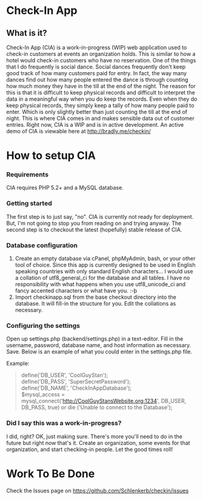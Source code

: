 # Check-In App

## What is it?

Check-In App (CIA) is a work-in-progress (WIP) web application used to check-in customers at events an organization holds. This is similar to how a hotel would check-in customers who have no reservation. One of the things that I do frequently is social dance. Social dances frequently don't keep good track of how many customers paid for entry. In fact, the way many dances find out how many people entered the dance is through counting how much money they have in the till at the end of the night. The reason for this is that it is difficult to keep physical records and difficult to interpret the data in a meaningful way when you do keep the records. Even when they do keep physical records, they simply keep a tally of how many people paid to enter. Which is only slightly better than just counting the till at the end of night. This is where CIA comes in and makes sensible data out of customer entries. Right now, CIA is a WIP and is in active development. An active demo of CIA is viewable here at http://bradly.me/checkin/

# How to setup CIA

### Requirements

CIA requires PHP 5.2+ and a MySQL database.

### Getting started

The first step is to just say, "no". CIA is currently not ready for deployment. But, I'm not going to stop you from reading on and trying anyway. The second step is to checkout the latest (hopefully) stable release of CIA.

### Database configuration

1. Create an empty database via cPanel, phpMyAdmin, bash, or your other tool of choice. Since this app is currently designed to be used in English speaking countries with only standard English characters... I would use a collation of utf8\_general\_ci for the database and all tables. I have no responsibility with what happens when you use utf8\_unicode\_ci and fancy accented characters or what have you. :-þ
1. Import checkinapp.sql from the base checkout directory into the database. It will fill-in the structure for you. Edit the collations as necessary.

### Configuring the settings

Open up settings.php (backend/settings.php) in a text-editor. Fill in the username, password, database name, and host information as necessary. Save. Below is an example of what you could enter in the settings.php file.  

Example:
> define('DB\_USER', 'CoolGuyStan');  
> define('DB\_PASS', 'SuperSecretPassword');  
> define('DB\_NAME', 'CheckInAppDatabase');  
> $mysql\_access = mysql\_connect('http://CoolGuyStansWebsite.org:1234', DB\_USER, DB\_PASS, true) or die ('Unable to connect to the Database');  

### Did I say this was a work-in-progress?

I did, right? OK, just making sure. There's more you'll need to do in the future but right now that's it. Create an organization, some events for that organization, and start checking-in people. Let the good times roll!  

# Work To Be Done

Check the Issues page on https://github.com/Schlenkerb/checkin/issues

